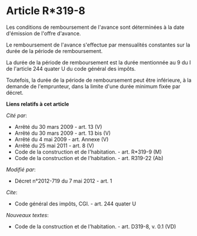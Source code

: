 # Article R*319-8

Les conditions de remboursement de l'avance sont déterminées à la date d'émission de l'offre d'avance. 

Le remboursement de l'avance s'effectue par mensualités constantes sur la durée de la période de remboursement. 

La durée de la période de remboursement est la durée mentionnée au 9 du I de l'article 244 quater U du code général des
impôts. 

Toutefois, la durée de la période de remboursement peut être inférieure, à la demande de l'emprunteur, dans la limite d'une
durée minimum fixée par décret.

**Liens relatifs à cet article**

_Cité par_:

  - Arrêté du 30 mars 2009 - art. 13 (V)
  - Arrêté du 30 mars 2009 - art. 13 bis (V)
  - Arrêté du 4 mai 2009 - art. Annexe (V)
  - Arrêté du 25 mai 2011 - art. 8 (V)
  - Code de la construction et de l'habitation. - art. R*319-9 (M)
  - Code de la construction et de l'habitation. - art. R319-22 (Ab)

_Modifié par_:

  - Décret n°2012-719 du 7 mai 2012 - art. 1

_Cite_:

  - Code général des impôts, CGI. - art. 244 quater U

_Nouveaux textes_:

  - Code de la construction et de l'habitation. - art. D319-8, v. 0.1 (VD)

